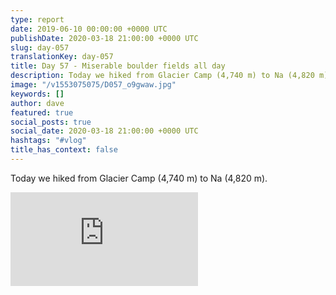 ```yaml
---
type: report
date: 2019-06-10 00:00:00 +0000 UTC
publishDate: 2020-03-18 21:00:00 +0000 UTC
slug: day-057
translationKey: day-057
title: Day 57 - Miserable boulder fields all day
description: Today we hiked from Glacier Camp (4,740 m) to Na (4,820 m).
image: "/v1553075075/D057_o9gwaw.jpg"
keywords: []
author: dave
featured: true
social_posts: true
social_date: 2020-03-18 21:00:00 +0000 UTC
hashtags: "#vlog"
title_has_context: false
---
```


Today we hiked from Glacier Camp (4,740 m) to Na (4,820 m).

<iframe class="youtube75" src="https://www.youtube.com/embed/uhxF-5uZeNc" frameborder="0" allow="accelerometer; autoplay; encrypted-media; gyroscope; picture-in-picture" allowfullscreen></iframe>

